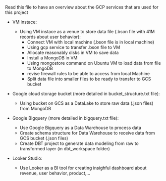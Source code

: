 Read this file to have an overview about the GCP services that are used for this project

- VM instace:
    + Using VM instace as a venue to store data file (.bson file with 41M records about user behavior):
        + Connect VM with local machine (.bson file is in local machine)
        + Using gcp service to transfer .bson file to VM
        + Allocate reasonably disks in VM to save data
        + Install a MongoDB in VM
        + Using mongostore command on Ubuntu VM to load data from file to MongoDB
        + revise firewall rules to be able to access from local Machine
        + Split data file into smaller files to be ready to transfer to GCS bucket

- Google cloud storage bucket (more detailed in bucket_structure.txt file):
    + Using bucket on GCS as a DataLake to store raw data (.json files) from MongoDB

- Google Bigquery (more detailed in bigquery.txt file): 
    + Use Google Bigquery as a Data Warehouse to process data
    + Create schema structure for Data Warehouse to receive data from GCS bucket (.json files)
    + Create DBT project to generate data modeling from raw to transformed layer (in dbt_workspace folder)

- Looker Studio:
    + Use Looker as a BI tool for creating insighful dashboard about revenue, user behavior, product,...